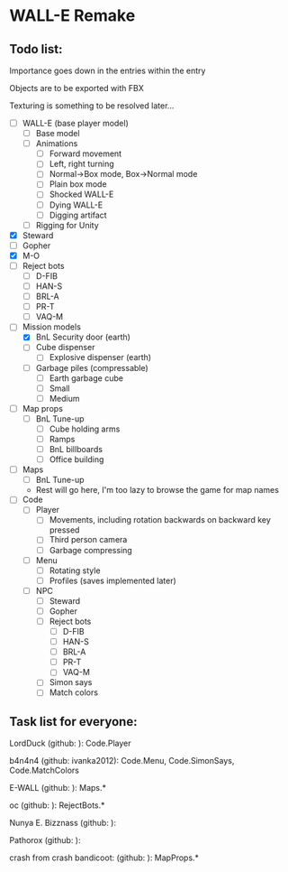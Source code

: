 # WALL-E Remake

## Todo list:

Importance goes down in the entries within the entry 

Objects are to be exported with FBX

Texturing is something to be resolved later...

- [ ] WALL-E (base player model)
  - [ ] Base model
  - [ ] Animations
	- [ ] Forward movement
	- [ ] Left, right turning 
	- [ ] Normal->Box mode, Box->Normal mode
	- [ ] Plain box mode
	- [ ] Shocked WALL-E
	- [ ] Dying WALL-E
	- [ ] Digging artifact
  - [ ] Rigging for Unity
- [X] Steward
- [ ] Gopher
- [X] M-O
- [ ] Reject bots
  - [ ] D-FIB
  - [ ] HAN-S
  - [ ] BRL-A
  - [ ] PR-T
  - [ ] VAQ-M
- [ ] Mission models
  - [X] BnL Security door (earth)
  - [ ] Cube dispenser
    - [ ] Explosive dispenser (earth)
  - [ ] Garbage piles (compressable)
    - [ ] Earth garbage cube
	- [ ] Small
	- [ ] Medium
- [ ] Map props
  - [ ] BnL Tune-up
    - [ ] Cube holding arms
	- [ ] Ramps 
	- [ ] BnL billboards
	- [ ] Office building
- [ ] Maps
  - [ ] BnL Tune-up
  - Rest will go here, I'm too lazy to browse the game for map names
- [ ] Code
  - [ ] Player
    - [ ] Movements, including rotation backwards on backward key pressed
	- [ ] Third person camera
    - [ ] Garbage compressing
  - [ ] Menu
    - [ ] Rotating style
    - [ ] Profiles (saves implemented later)
  - [ ] NPC
    - [ ] Steward
	- [ ] Gopher
	- [ ] Reject bots
      - [ ] D-FIB
      - [ ] HAN-S
      - [ ] BRL-A
      - [ ] PR-T
      - [ ] VAQ-M
    - [ ] Simon says
    - [ ] Match colors
## Task list for everyone:

LordDuck (github: ): Code.Player

b4n4n4 (github: ivanka2012): Code.Menu, Code.SimonSays, Code.MatchColors

E-WALL (github: ): Maps.*

oc (github: ):  RejectBots.*

Nunya E. Bizznass (github: ): 

Pathorox (github: ):

crash from crash bandicoot: (github: ): MapProps.*
	